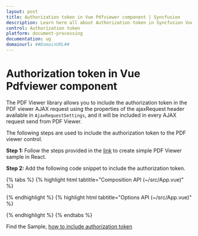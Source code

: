 ```yaml
---
layout: post
title: Authorization token in Vue Pdfviewer component | Syncfusion
description: Learn here all about Authorization token in Syncfusion Vue Pdfviewer component of Syncfusion Essential JS 2 and more.
control: Authorization token
platform: document-processing
documentation: ug
domainurl: ##DomainURL##
---
```


# Authorization token in Vue Pdfviewer component

The PDF Viewer library allows you to include the authorization token in the PDF viewer AJAX request using the properties of the ajaxRequest header available in `AjaxRequestSettings`, and it will be included in every AJAX request send from PDF Viewer.

The following steps are used to include the authorization token to the PDF viewer control.

**Step 1:** Follow the steps provided in the [link](https://help.syncfusion.com/document-processing/pdf/pdf-viewer/vue/getting-started/) to create simple PDF Viewer sample in React.

**Step 2:** Add the following code snippet to include the authorization token.

{% tabs %}
{% highlight html tabtitle="Composition API (~/src/App.vue)" %}

<template>
  <div>
    <ejs-pdfviewer id="pdfViewer" :serviceUrl="serviceUrl" :documentPath="documentPath"
      :ajaxRequestSettings="ajaxRequestSettings">
    </ejs-pdfviewer>
  </div>
</template>

<script setup>
import {
  PdfViewerComponent as EjsPdfviewer, Toolbar, Magnification, Navigation, LinkAnnotation,
  BookmarkView, ThumbnailView, Print, TextSelection, TextSearch,
  Annotation, FormDesigner, FormFields
} from '@syncfusion/ej2-vue-pdfviewer';
import { provide } from 'vue';

const serviceUrl = "https://document.syncfusion.com/web-services/pdf-viewer/api/pdfviewer";
const documentPath = "PDF_Succinctly.pdf";

// Include Authorization Token.
const ajaxRequestSettings = {
  ajaxHeaders: [
    {
      headerName: 'Authorization',
      headerValue: 'Bearer 64565dfgfdsjweiuvbiuyhiueygf'
    }
  ],
  withCredentials: false
}

provide('PdfViewer', [Toolbar, Magnification, Navigation, LinkAnnotation, BookmarkView, ThumbnailView,
  Print, TextSelection, TextSearch, Annotation, FormDesigner, FormFields]);

</script>

{% endhighlight %}
{% highlight html tabtitle="Options API (~/src/App.vue)" %}

<template>
  <div>
    <ejs-pdfviewer id="pdfViewer" :serviceUrl="serviceUrl" :documentPath="documentPath"
      :ajaxRequestSettings="ajaxRequestSettings">
    </ejs-pdfviewer>
  </div>
</template>

<script>
import {
  PdfViewerComponent, Toolbar, Magnification, Navigation, LinkAnnotation,
  BookmarkView, ThumbnailView, Print, TextSelection, TextSearch,
  Annotation, FormDesigner, FormFields
} from '@syncfusion/ej2-vue-pdfviewer';


export default {
  name: 'App',
  components: {
    'ejs-pdfviewer': PdfViewerComponent
  },
  data() {
    return {
      serviceUrl: "https://document.syncfusion.com/web-services/pdf-viewer/api/pdfviewer",
      documentPath: "PDF_Succinctly.pdf",

      // Include Authorization Token.
      ajaxRequestSettings: {
        ajaxHeaders: [
          {
            headerName: 'Authorization',
            headerValue: 'Bearer 64565dfgfdsjweiuvbiuyhiueygf'
          }
        ],
        withCredentials: false
      },
    };
  },
  provide: {
    PdfViewer: [Toolbar, Magnification, Navigation, LinkAnnotation, BookmarkView, ThumbnailView,
    Print, TextSelection, TextSearch, Annotation, FormDesigner, FormFields]
  }
}
</script>

{% endhighlight %}
{% endtabs %}

Find the Sample, [how to include authorization token](https://www.syncfusion.com/downloads/support/directtrac/general/ze/quickstart-1627983082.zip)